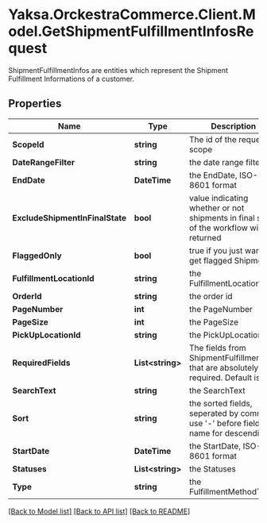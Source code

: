 # Yaksa.OrckestraCommerce.Client.Model.GetShipmentFulfillmentInfosRequest
ShipmentFulfillmentInfos are entities which represent the Shipment Fulfillment Informations of a customer.

## Properties

Name | Type | Description | Notes
------------ | ------------- | ------------- | -------------
**ScopeId** | **string** | The id of the requested scope | [optional] 
**DateRangeFilter** | **string** | the date range filter | [optional] 
**EndDate** | **DateTime** | the EndDate, ISO-8601 format | [optional] 
**ExcludeShipmentInFinalState** | **bool** | value indicating whether or not shipments in final state of the workflow will be returned | [optional] 
**FlaggedOnly** | **bool** | true if you just want to get flagged Shipments | [optional] 
**FulfillmentLocationId** | **string** | the FulfillmentLocationId | [optional] 
**OrderId** | **string** | the order id | [optional] 
**PageNumber** | **int** | the PageNumber | [optional] 
**PageSize** | **int** | the PageSize | [optional] 
**PickUpLocationId** | **string** | the PickUpLocationId | [optional] 
**RequiredFields** | **List&lt;string&gt;** | The fields from ShipmentFulfillmentInfo that are absolutely required. Default is all. | [optional] 
**SearchText** | **string** | the SearchText | [optional] 
**Sort** | **string** | the sorted fields, seperated by commas, use &#39;-&#39; before field name for descending | [optional] 
**StartDate** | **DateTime** | the StartDate, ISO-8601 format | [optional] 
**Statuses** | **List&lt;string&gt;** | the Statuses | [optional] 
**Type** | **string** | the FulfillmentMethodType | [optional] 

[[Back to Model list]](../README.md#documentation-for-models) [[Back to API list]](../README.md#documentation-for-api-endpoints) [[Back to README]](../README.md)

